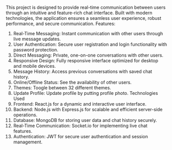This project is designed to provide real-time communication between users through an intuitive and feature-rich chat interface. Built with modern technologies, the application ensures a seamless user experience, robust performance, and secure communication.
Features:
1. Real-Time Messaging: Instant communication with other users through live message updates.
2. User Authentication: Secure user registration and login functionality with password protection.
3. Direct Messaging: Private, one-on-one conversations with other users.
4. Responsive Design: Fully responsive interface optimized for desktop and mobile devices.
5. Message History: Access previous conversations with saved chat history.
6. Online/Offline Status: See the availability of other users.
7. Themes: Toogle between 32 different themes.
8. Update Profile: Update profile by putting profile photo.
Technologies Used
1. Frontend: React.js for a dynamic and interactive user interface.
2. Backend: Node.js with Express.js for scalable and efficient server-side operations.
3. Database: MongoDB for storing user data and chat history securely.
4. Real-Time Communication: Socket.io for implementing live chat features.
5. Authentication: JWT for secure user authentication and session management.
